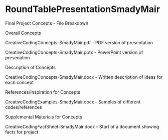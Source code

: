 # RoundTablePresentationSmadyMair
Final Project Concepts - File Breakdown

Overall Concepts


CreativeCodingConcepts-SmadyMair.pdf - PDF version of presentation

CreativeCodingConcepts-SmadyMair.pptx - PowerPoint version of presenation

Description of Concepts

CreativeCodingConcepts-SmadyMair.docx - Written description of ideas for each concept

References/Inspiration for Concepts

CreativeCodingExamples-SmadyMair.docx - Samples of different codes/references 

Supplemental Materials for Concepts

CreativeCodingFactSheet-SmadyMair.docx - Start of a document showing facts for project
